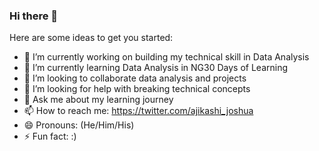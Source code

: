 ### Hi there 👋

Here are some ideas to get you started:

- 🔭 I’m currently working on building my technical skill in Data Analysis
- 🌱 I’m currently learning Data Analysis in NG30 Days of Learning
- 👯 I’m looking to collaborate data analysis and projects
- 🤔 I’m looking for help with breaking technical concepts
- 💬 Ask me about my learning journey
- 📫 How to reach me: https://twitter.com/ajikashi_joshua
- 😄 Pronouns: (He/Him/His)
- ⚡ Fun fact: :)
